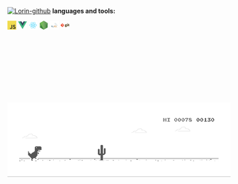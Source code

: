 [![Lorin-github](https://github-readme-stats.vercel.app/api?username=Rascal-Coder)](https://github.com/anuraghazra/github-readme-stats)
**languages and tools:**

<code><img height="20" src="./img/javascript.png"></code>
<code><img height="20" src="./img/vue.png"></code>
<code><img height="20" src="./img/react.png"></code>
<code><img height="20" src="./img/nodejs.png"></code>
<code><img height="20" src="./img/mysql.png"></code>
<code><img height="20" src="./img/git.png"></code>

<br/>

<br/><br/>

<br/>

<br/>

<br/>

<br/>
<img  alt="GIF" src="./img/dino.gif?raw=true"  />

